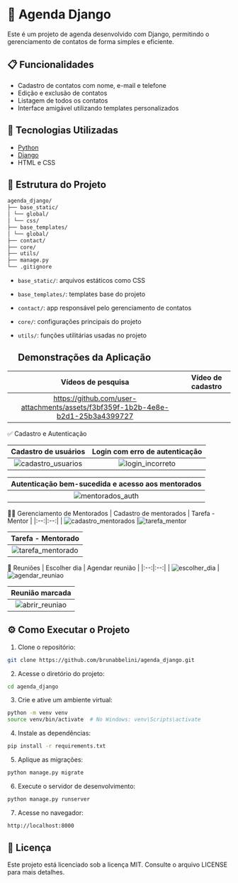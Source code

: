 # 📅 Agenda Django

Este é um projeto de agenda desenvolvido com Django, permitindo o gerenciamento de contatos de forma simples e eficiente.

## 📋 Funcionalidades

- Cadastro de contatos com nome, e-mail e telefone
- Edição e exclusão de contatos
- Listagem de todos os contatos
- Interface amigável utilizando templates personalizados

## 🚀 Tecnologias Utilizadas

- [Python](https://www.python.org/)
- [Django](https://www.djangoproject.com/)
- HTML e CSS

## 📁 Estrutura do Projeto
```bash
agenda_django/
├── base_static/
│ └── global/
│ └── css/
├── base_templates/
│ └── global/
├── contact/
├── core/
├── utils/
├── manage.py
└── .gitignore
```
- `base_static/`: arquivos estáticos como CSS
- `base_templates/`: templates base do projeto
- `contact/`: app responsável pelo gerenciamento de contatos
- `core/`: configurações principais do projeto
- `utils/`: funções utilitárias usadas no projeto

  ## Demonstrações da Aplicação

| Vídeos de pesquisa | Vídeo de cadastro |
|:--:|:--:|
| https://github.com/user-attachments/assets/f3bf359f-1b2b-4e8e-b2d1-25b3a4399727 | 

✅ Cadastro e Autenticação

| Cadastro de usuários | Login com erro de autenticação |
|:--:|:--:|
|![cadastro_usuarios](https://github.com/user-attachments/assets/4ad50d6f-aa82-4000-a74a-ea6392879aa2) |![login_incorreto](https://github.com/user-attachments/assets/d7d8789f-2e86-4d6d-be83-6433e38a9b40)

| Autenticação bem-sucedida e acesso aos mentorados |
|:--:|
|![mentorados_auth](https://github.com/user-attachments/assets/e1d08469-6a1f-4258-a5f1-90ae2d0e40ba)

👨‍🏫 Gerenciamento de Mentorados
| Cadastro de mentorados | Tarefa - Mentor |
|:--:|:--:|
| ![cadastro_mentorados](https://github.com/user-attachments/assets/6d68dc8e-7a33-4141-88e5-0be8f05a69cf) |![tarefa_mentor](https://github.com/user-attachments/assets/403a3db1-8c42-4b49-b7ea-1f2bad5732ad)

| Tarefa - Mentorado |
|:--:|
|![tarefa_mentorado](https://github.com/user-attachments/assets/b9be1d5b-7f16-4f4e-afae-cf52887b6f09)

📅 Reuniões
| Escolher dia | Agendar reunião |
|:--:|:--:|
| ![escolher_dia](https://github.com/user-attachments/assets/f14d1e61-739a-4ce1-88ad-74b7a838c368) |![agendar_reuniao](https://github.com/user-attachments/assets/17fd8c68-fba8-450a-8f4b-94e357a13c2e)

| Reunião marcada |
|:--:|
| ![abrir_reuniao](https://github.com/user-attachments/assets/ed633973-5240-4a04-a265-b6fe619e2eeb)


## ⚙️ Como Executar o Projeto

1. Clone o repositório:

```bash
git clone https://github.com/brunabbelini/agenda_django.git
```

2. Acesse o diretório do projeto:
  ```bash
 cd agenda_django
```

3. Crie e ative um ambiente virtual:
```bash
python -m venv venv
source venv/bin/activate  # No Windows: venv\Scripts\activate
```

4. Instale as dependências:
```bash   
pip install -r requirements.txt
```

5. Aplique as migrações:
```bash   
python manage.py migrate
```

6. Execute o servidor de desenvolvimento:
```bash   
python manage.py runserver
```

7. Acesse no navegador:
```bash   
http://localhost:8000
```

## 📝 Licença
Este projeto está licenciado sob a licença MIT. Consulte o arquivo LICENSE para mais detalhes.



